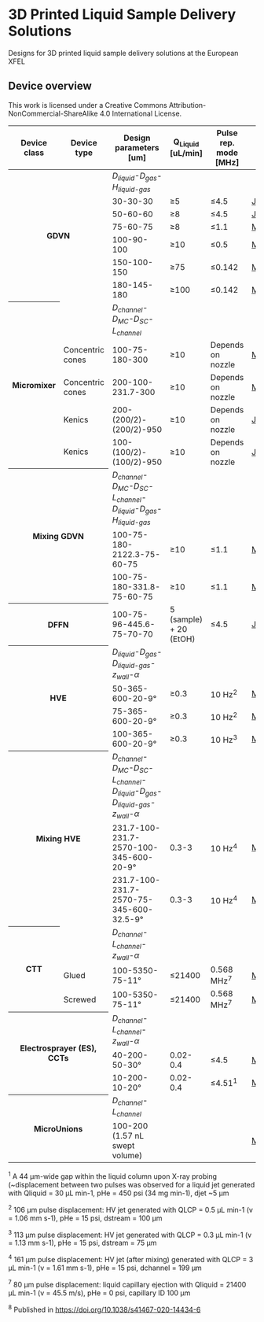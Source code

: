 # 3D Printed Liquid Sample Delivery Solutions

Designs for 3D printed liquid sample delivery solutions at the European XFEL



## Device overview

This work is licensed under a Creative Commons Attribution-NonCommercial-ShareAlike 4.0 International License.

<table>
    <thead>
        <tr>
			<th>Device class</th>
			<th>Device type</th>
			<th>Design parameters</br>[um]</th>
			<th>Q<sub>Liquid</sub></br>[uL/min]</th>
			<th>Pulse rep. mode</br>[MHz]</th>
			<th>Design name</th>
        </tr>
    </thead>
    <tbody>
        <tr>
          <th colspan = 2 rowspan = 7>GDVN</th>
          <td><i>D<sub>liquid</sub>-D<sub>gas</sub>-H<sub>liquid-gas</sub></i></td>
          <td></td>
		  <td></td>
		  <td></td>
        </tr>
		<tr>
          <td>30-30-30</td>
          <td>≥5</td>
		  <td>≤4.5</td>
		  <td><a href="../main/GDVN/JKMH_5/JKMH_5_30_30_30_1.stl" title="JKMH_5_30_30_30_1.stl">JKMH_5</a></td>	  
		</tr>
		<tr>
          <td>50-60-60</td>
          <td>≥8</td>
		  <td>≤4.5</td>
		  <td><a href="../main/GDVN/JKMH_6/JKMH_6_50_60_60_3.stl" title="JKMH_6_50_60_60_3.stl">JKMH_6</a></td>	  
        </tr>
		<tr>
          <td>75-60-75</td>
          <td>≥8</td>
		  <td>≤1.1</td>
		  <td><a href="../main/GDVN/MVED_B/MVED_B_75_60_75_7.stl" title="MVED_B_75_60_75_7.stl">MVED_B</a></td>	  
        </tr>
		<tr>
          <td>100-90-100</td>
          <td>≥10</td>
		  <td>≤0.5</td>
		  <td><a href="../main/GDVN/MVED_C/MVED_C_100_90_100_2.stl" title="MVED_C_100_90_100_2.stl">MVED_C</a></td>	  
        </tr>
		<tr>
          <td>150-100-150</td>
          <td>≥75</td>
		  <td>≤0.142</td>
		  <td><a href="../main/GDVN/MVED_D/MVED_D_150_100_150_4.stl" title="MVED_D_150_100_150_4.stl">MVED_D</a></td>	  
        </tr>
		<tr>
          <td>180-145-180</td>
          <td>≥100</td>
		  <td>≤0.142</td>
		  <td><a href="../main/GDVN/MVED_E/MVED_E_180_145_180_7.stl" title="MVED_E_180_145_180_7.stl">MVED_E</a></td>	  
        </tr>
		<tr>
          <th colspan = 1 rowspan = 5>Micromixer</th>
		  <td></td>
          <td><i>D<sub>channel</sub>-D<sub>MC</sub>-D<sub>SC</sub>-L<sub>channel</sub></i></td>
          <td></td>
		  <td></td>
		  <td></td>
        </tr>
		<tr>
		  <td>Concentric cones</td>
          <td>100-75-180-300</td>
          <td>≥10</td>
		  <td>Depends on nozzle</td>
		  <td><a href="../main/Micromixer/MVED_Y/MVED_100_75_180_300_22_12.stl" title="MVED_100_75_180_300_22_12.stl">MVED_Y</a></td>	  
        </tr>
		<tr>
		  <td>Concentric cones</td>
          <td>200-100-231.7-300</td>
          <td>≥10</td>
		  <td>Depends on nozzle</td>
		  <td><a href="../main/Micromixer/MVED_Z/MVED_200_100_231_7_300_23_12.stl" title="MVED_200_100_231_7_300_23_12.stl">MVED_Z</a></td>	  
        </tr>
		<tr>
		  <td>Kenics</td>
          <td>200-(200/2)-(200/2)-950</td>
          <td>≥10</td>
		  <td>Depends on nozzle</td>
		  <td><a href="../main/Micromixer/JKMH_10/JKMH_10_5.stl" title="JKMH_10_5.stl">JKMH_10</a></td>	  
        </tr>
		<tr>
		  <td>Kenics</td>
          <td>100-(100/2)-(100/2)-950</td>
          <td>≥10</td>
		  <td>Depends on nozzle</td>
		  <td><a href="../main/Micromixer/JKMH_10H/JKMH_10H_5.stl" title="JKMH_10H_5.stl">JKMH_10H</a></td>	  
        </tr>
		<tr>
          <th colspan = 2 rowspan = 3>Mixing GDVN</th>
          <td><i>D<sub>channel</sub>-D<sub>MC</sub>-D<sub>SC</sub>-L<sub>channel</sub>-D<sub>liquid</sub>-D<sub>gas</sub>-H<sub>liquid-gas</i></td>
          <td></td>
		  <td></td>
		  <td></td>
        </tr>
		<tr>
          <td>100-75-180-2122.3-75-60-75</td>
          <td>≥10</td>
		  <td>≤1.1</td>
		  <td><a href="../main/MixingGDVN/MVED_S/MVED_100_75_180_2122_75_60_75_20_8.stl" title="MVED_100_75_180_2122_75_60_75_20_8.stl">MVED_S</a></td>	  
        </tr>
		<tr>
          <td>100-75-180-331.8-75-60-75</td>
          <td>≥10</td>
		  <td>≤1.1</td>
		  <td><a href="../main/MixingGDVN/MVED_V/MVED_100_75_180_2122_75_60_75_20_8.stl" title="MVED_100_75_180_2122_75_60_75_20_8.stl">MVED_V</a></td>	  
        </tr>
		<tr>
          <th colspan = 2 rowspan = 1>DFFN</th>
		  <td>100-75-96-445.6-75-70-70</td>
          <td>5 (sample) + 20 (EtOH)</td>
		  <td>≤4.5</td>
		  <td><a href="../main/DFFN/JKMH_8/JKMH_8_8.stl" title="JKMH_8_8.stl">JKMH_8</a></td>	 
		</tr>
        <tr>
          <th colspan = 2 rowspan = 4>HVE</th>
          <td><i>D<sub>liquid</sub>-D<sub>gas</sub>-D<sub>liquid-gas</sub>-z<sub>wall</sub>-α</i></td>
          <td></td>
		  <td></td>
		  <td></td>
        </tr>
		<tr>
          <td>50-365-600-20-9°</td>
          <td>≥0.3</td>
		  <td>10 Hz<sup>2</sup></td>
		  <td><a href="../main/HVE/MV_K/MV_K_50_365_600_2.stl" title="MV_K_50_365_600_2.stl">MV_K</a></td>	 
        </tr>
		<tr>
          <td>75-365-600-20-9°</td>
          <td>≥0.3</td>
		  <td>10 Hz<sup>2</sup></td>
		  <td><a href="../main/HVE/MV_L/MV_L_75_365_600_4.stl" title="MV_L_75_365_600_4.stl">MV_L</a></td>	 
        </tr>
		<tr>
          <td>100-365-600-20-9°</td>
          <td>≥0.3</td>
		  <td>10 Hz<sup>3</sup></td>
		  <td><a href="../main/HVE/MV_T/MV_T_100_365_600_6.stl" title="MV_T_100_365_600_6.stl">MV_T</a></td>	 
        </tr>
		<tr>
          <th colspan = 2 rowspan = 3>Mixing HVE</th>
          <td><i>D<sub>channel</sub>-D<sub>MC</sub>-D<sub>SC</sub>-L<sub>channel</sub>-D<sub>liquid</sub>-D<sub>gas</sub>-D<sub>liquid-gas</sub>-z<sub>wall</sub>-α</i></td>
          <td></td>
		  <td></td>
		  <td></td>
        </tr>
	    <tr>
          <td>231.7-100-231.7-2570-100-345-600-20-9°</td>
          <td>0.3-3</td>
		  <td>10 Hz<sup>4</sup></td>
		  <td><a href="../main/MixingHVE/MV_I/MV_I_100_345_600_5.stl" title="MV_I_100_345_600_5.stl">MV_I</a></td>	 
        </tr>
	    <tr>
          <td>231.7-100-231.7-2570-75-345-600-32.5-9°</td>
          <td>0.3-3</td>
		  <td>10 Hz<sup>4</sup></td>
		  <td><a href="../main/MixingHVE/MV_J/MV_J_75_345_600_7.stl" title="MV_J_75_345_600_7.stl">MV_J</a></td>	 
        </tr>
	<tr>
          <th colspan = 1 rowspan = 3>CTT</th>
	  <td></td>
          <td><i>D<sub>channel</sub>-L<sub>channel</sub>-z<sub>wall</sub>-α</i></td>
          <td></td>
		  <td></td>
		  <td></td>
        </tr>
	<tr>
	  <td>Glued</td>
          <td>100-5350-75-11°</td>
          <td>≤21400</td>
		  <td>0.568 MHz<sup>7</sup></td>
		  <td><a href="../main/CTT/P/MV_P_100_5350_75_11_4.stl" title="MV_P_100_5350_75_11_4.stl">MV_P</a></td>	 
        </tr>
	<tr>
	  <td>Screwed</td>
          <td>100-5350-75-11°</td>
          <td>≤21400</td>
		  <td>0.568 MHz<sup>7</sup></td>
		  <td><a href="../main/CTT/O/MV_O_100_5350_75_11_8.stl" title="MV_O_100_5350_75_11_8.stl">MV_O</a></td>	 
        </tr>
	<tr>
          <th colspan = 2 rowspan = 3>Electrosprayer (ES), CCTs</th>
          <td><i>D<sub>channel</sub>-L<sub>channel</sub>-z<sub>wall</sub>-α</i></td>
          <td></td>
		  <td></td>
		  <td></td>
        </tr>
	    <tr>
          <td>40-200-50-30°</td>
          <td>0.02-0.4</td>
		  <td>≤4.5</td>
		  <td><a href="../main/ES/W/MV_W_40_200_50_30_3.stl" title="MV_W_40_200_50_30_3.stl">MV_W</a></td>	 
        </tr>
	    <tr>
          <td>10-200-10-20°</td>
          <td>0.02-0.4</td>
		  <td>≤4.5<a name="myfootnote1">1</a><sup>1</sup></td>
		  <td><a href="../main/ES/X/MV_X_10_200_10_20_3.stl" title="MV_X_10_200_10_20_3.stl">MV_X</a></td>	 
        </tr>
	<tr>
          <th colspan = 2 rowspan = 2>MicroUnions</th>
          <td><i>D<sub>channel</sub>-L<sub>channel</sub></i></td>
          <td></td>
		  <td></td>
		  <td></td>
        </tr>
	</tr>
	    <tr>
          <td>100-200 (1.57 nL swept volume)</td>
          <td></td>
		  <td></td>
		  <td><a href="../main/Misc/MicroUnion/MV_M/MV_M_100_200_1.stl" title="MV_M_100_200_1.stl">MV_M</a></td>	 
        </tr>
    </tbody>
</table>

<sup>1</sup> A 44 µm-wide gap within the liquid column upon X-ray probing (~displacement between two pulses was observed for a liquid jet generated with Qliquid = 30 µL min-1, pHe = 450 psi (34 mg min-1), djet ~5 µm

<sup>2</sup> 106 µm pulse displacement: HV jet generated with QLCP = 0.5 µL min-1 (v = 1.06 mm s-1), pHe = 15 psi, dstream = 100 µm

<sup>3</sup> 113 µm pulse displacement: HV jet generated with QLCP = 0.3 µL min-1 (v = 1.13 mm s-1), pHe = 15 psi, dstream = 75 µm

<sup>4</sup> 161 µm pulse displacement: HV jet (after mixing) generated with QLCP = 3 µL min-1 (v = 1.61 mm s-1), pHe = 15 psi, dchannel = 199 µm

<sup>7</sup> 80 µm pulse displacement: liquid capillary ejection with Qliquid = 21400 µL min-1 (v = 45.5 m/s), pHe = 0 psi, capillary ID 100 µm

<sup>8</sup> Published in https://doi.org/10.1038/s41467-020-14434-6



